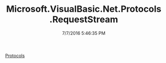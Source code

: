 ﻿---
title: Microsoft.VisualBasic.Net.Protocols.RequestStream
date: 7/7/2016 5:46:35 PM
---

[Protocols](T-Microsoft.VisualBasic.Net.Protocols.RequestStream.Protocols.html)
